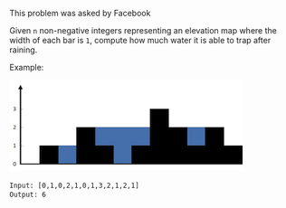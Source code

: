 This problem was asked by Facebook

Given `n` non-negative integers representing an elevation map where the width
of each bar is `1`, compute how much water it is able to trap after raining.

Example:

![](rainwater.png)

```
Input: [0,1,0,2,1,0,1,3,2,1,2,1]
Output: 6
```
